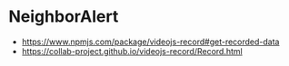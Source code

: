 # NeighborAlert

- https://www.npmjs.com/package/videojs-record#get-recorded-data
- https://collab-project.github.io/videojs-record/Record.html
